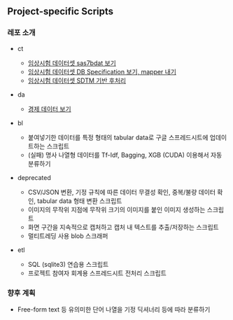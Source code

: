 ## Project-specific Scripts
### 레포 소개
* ct
   * [임상시험 데이터셋 sas7bdat 보기](https://github.com/yuninze/pub/blob/main/ct/dm.ipynb)
   * [임상시험 데이터셋 DB Specification 보기, mapper 내기](https://github.com/yuninze/pub/blob/main/ct/dma.ipynb)
   * [임상시험 데이터셋 SDTM 기반 후처리](https://github.com/yuninze/pub/blob/main/ct/dmb.ipynb)

* da
    * [경제 데이터 보기](https://github.com/yuninze/pub/blob/main/da/fin.ipynb)

* bl
    * 붙여넣기한 데이터를 특정 형태의 tabular data로 구글 스프레드시트에 업데이트하는 스크립트
    * (실패) 명사 나열형 데이터를 Tf-Idf, Bagging, XGB (CUDA) 이용해서 자동 분류하기

* deprecated
    * CSV/JSON 변환, 기정 규칙에 따른 데이터 무결성 확인, 중복/불량 데이터 확인, tabular data 형태 변환 스크립트
    * 이미지의 무작위 지점에 무작위 크기의 이미지를 붙인 이미지 생성하는 스크립트
    * 화면 구간을 지속적으로 캡처하고 캡처 내 텍스트를 추출/저장하는 스크립트
    * 멀티트레딩 사용 blob 스크래퍼

* etl
    * SQL (sqlite3) 연습용 스크립트
    * 프로젝트 참여자 회계용 스프레드시트 전처리 스크립트

### 향후 계획
* Free-form text 등 유의미한 단어 나열을 기정 딕셔너리 등에 따라 분류하기
